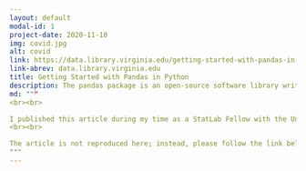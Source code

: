 ```yaml
---
layout: default
modal-id: 1
project-date: 2020-11-10
img: covid.jpg
alt: covid
link: https://data.library.virginia.edu/getting-started-with-pandas-in-python/
link-abrev: data.library.virginia.edu
title: Getting Started with Pandas in Python
description: The pandas package is an open-source software library written for data analysis in Python. In this article, I will explore briefly some of the most commonly used functions and methods for understanding, formatting, and visualizing data with the pandas package. I'll be using the Virginia Department of Health (VDH) COVID-19 Public Use Dataset in the working example presented here.
md: """
<br><br>

I published this article during my time as a StatLab Fellow with the University of Virginia Library, Research Data Services and Sciences team.
<br><br>

The article is not reproduced here; instead, please follow the link below (under "Original Publication") to the University of Virginia Library StatLab Blog to see the original publication.
"""
---
```


